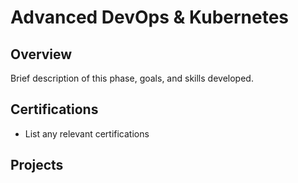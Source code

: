 # Advanced DevOps & Kubernetes

## Overview
Brief description of this phase, goals, and skills developed.

## Certifications
- List any relevant certifications

## Projects
